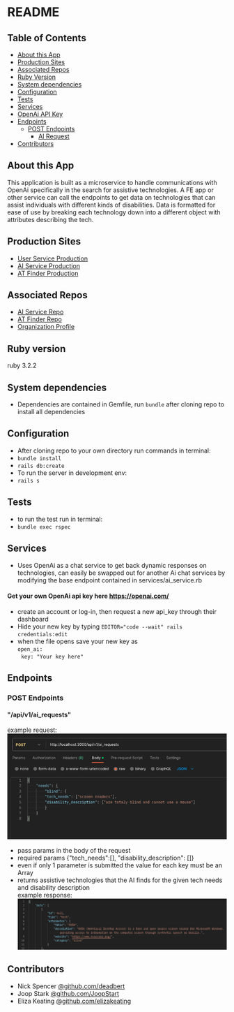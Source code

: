 # README

## Table of Contents
- [About this App](#about-this-app)
- [Production Sites](#production-sites)
- [Associated Repos](#associated-repos)
- [Ruby Version](#ruby-version)
- [System dependencies](#system-dependencies)
- [Configuration](#configuration)
- [Tests](#tests)
- [Services](#services)
- [OpenAi API Key](#get-your-own-openai-api-key-here-httpsopenaicom)
- [Endpoints](#endpoints)
   - [POST Endpoints](#post-endpoints)
      - [AI Request](#apiv1ai_requests)
- [Contributors](#contributors)

## About this App

This application is built as a microservice to handle communications with OpenAi specifically in the search for assistive technologies. A FE app or other service can call the endpoints to get data on technologies that can assist individuals with different kinds of disabilities. Data is formatted for ease of use by breaking each technology down into a different object with attributes describing the tech.

## Production Sites
- [User Service Production](https://nameless-stream-88171-cdff591c89ed.herokuapp.com/)
- [AI Service Production](https://dashboard.heroku.com/apps/assistivie-tech-2307)
- [AT Finder Production](https://at-finder.vercel.app/)

## Associated Repos
- [AI Service Repo](https://github.com/Assistive-Tech-2307/ai_service)
- [AT Finder Repo](https://github.com/Assistive-Tech-2307/at-finder)
- [Organization Profile](https://github.com/Assistive-Tech-2307)

## Ruby version <br>
ruby 3.2.2

## System dependencies
- Dependencies are contained in Gemfile, run `bundle` after cloning repo to install all dependencies

## Configuration
- After cloning repo to your own directory run commands in terminal:
- `bundle install`
- `rails db:create`
- To run the server in development env:
- `rails s`

## Tests
- to run the test run in terminal:
- `bundle exec rspec`

## Services
- Uses OpenAi as a chat service to get back dynamic responses on technologies, can easily be swapped out for another Ai chat services by modifying the base endpoint contained in services/ai_service.rb
#### Get your own OpenAi api key here https://openai.com/
- create an account or log-in, then request a new api_key through their dashboard
- Hide your new key by typing `EDITOR="code --wait" rails credentials:edit`
- when the file opens save your new key as<br>
`open_ai:`<br>
&nbsp; `key: "Your key here"`

## Endpoints
### POST Endpoints
#### "/api/v1/ai_requests" <br>
example request: <br> ![Picture of example request.](example_request.png)<br>
- pass params in the body of the request
- required params {"tech_needs":[], "disability_description": []}
- even if only 1 parameter is submitted the value for each key must be an Array
- returns assistive technologies that the AI finds for the given tech needs and disability description <br>
example response: <br> ![Picture of response.](example_response.png) <br>

## Contributors
- Nick Spencer <a href="https://github.com/deadbert">@github.com/deadbert</a>
- Joop Stark <a href="https://github.com/JoopStark">@github.com/JoopStart</a>
- Eliza Keating <a href="https://github.com/elizakeating">@github.com/elizakeating</a>
